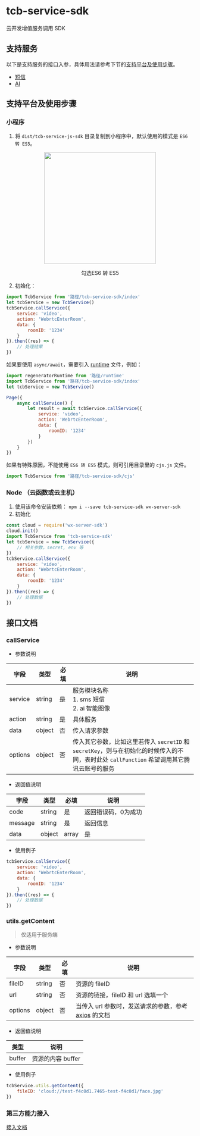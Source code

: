 # tcb-service-sdk
云开发增值服务调用 SDK

## 支持服务

以下是支持服务的接口入参，具体用法请参考下节的[支持平台及使用步骤](#支持平台及使用步骤)。

* [短信](/docs/sms/README.md)
* [AI](/docs/ai/README.md)

## 支持平台及使用步骤

### 小程序
1. 将 `dist/tcb-service-js-sdk` 目录复制到小程序中，默认使用的模式是 `ES6 转 ES5`。

<p align="center">
    <img src="https://main.qcloudimg.com/raw/39458b2749f1ba607d9651c88241dad2.png" width="300px">
    <p align="center">勾选ES6 转 ES5</p>
</p>

2. 初始化：

```js
import TcbService from '路径/tcb-service-sdk/index'
let tcbService = new TcbService()
tcbService.callService({
    service: 'video',
    action: 'WebrtcEnterRoom',
    data: {
        roomID: '1234' 
    }
}).then((res) => {
    // 处理结果
})
```

如果要使用 `async/await`，需要引入 [runtime](/tools/runtime.js) 文件，例如：

```js
import regeneratorRuntime from '路径/runtime'
import TcbService from '路径/tcb-service-sdk/index'
let tcbService = new TcbService()

Page({
    async callService() {
        let result = await tcbService.callService({
            service: 'video',
            action: 'WebrtcEnterRoom',
            data: {
                roomID: '1234' 
            }
        })
    }
})
```

如果有特殊原因，不能使用 `ES6 转 ES5` 模式，则可引用目录里的 `cjs.js` 文件。

```js
import TcbService from '路径/tcb-service-sdk/cjs'
```

### Node （云函数或云主机）
1. 使用该命令安装依赖： `npm i --save tcb-service-sdk wx-server-sdk`
2. 初始化

```js
const cloud = require('wx-server-sdk')
cloud.init()
import TcbService from 'tcb-service-sdk'
let tcbService = new TcbService({
    // 相关参数，secret, env 等
})
tcbService.callService({
    service: 'video',
    action: 'WebrtcEnterRoom',
    data: {
        roomID: '1234' 
    }
}).then((res) => {
    // 处理数据
})
```

## 接口文档

### callService

- 参数说明

| 字段 | 类型 | 必填 | 说明
| --- | --- | --- | ---
| service | string | 是 | 服务模块名称 <br> 1. sms 短信 <br> 2. ai 智能图像 
| action | string | 是 | 具体服务
| data | object | 否 | 传入请求参数
| options | object | 否 | 传入其它参数，比如这里若传入 `secretID` 和 `secretKey`，则与在初始化的时候传入的不同，表时此处 `callFunction` 希望调用其它腾讯云账号的服务

- 返回值说明

| 字段 | 类型 | 必填 | 说明
| --- | --- | --- | ---
| code | string | 是 | 返回错误码，0为成功
| message | string | 是 | 返回信息
| data | object|array | 是 | 返回数据

- 使用例子

```js
tcbService.callService({
    service: 'video',
    action: 'WebrtcEnterRoom',
    data: {
        roomID: '1234' 
    }
}).then((res) => {
    // 处理数据
})
```

### utils.getContent

> 仅适用于服务端

- 参数说明

| 字段 | 类型 | 必填 | 说明
| --- | --- | --- | ---
| fileID | string | 否 | 资源的 fileID
| url | string | 否 | 资源的链接，fileID 和 url 选填一个
| options | object | 否 | 当传入 url 参数时，发送请求的参数，参考 [axios](https://github.com/axios/axios) 的文档 

- 返回值说明

类型 | 说明
| --- | ---
| buffer | 资源的内容 buffer

- 使用例子

```js
tcbService.utils.getContent({
    fileID: 'cloud://test-f4c0d1.7465-test-f4c0d1/face.jpg'
})
```

### 第三方能力接入
[接入文档](/docs/接入指南.md)